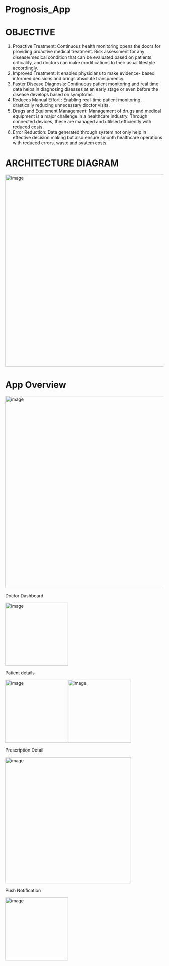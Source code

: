 # Prognosis_App

# OBJECTIVE

1. Proactive Treatment: Continuous health monitoring opens the doors for providing proactive medical treatment. Risk assessment for any disease/medical condition that can be evaluated based on patients' criticality, and doctors can make modifications to their usual lifestyle accordingly.
2. Improved Treatment: It enables physicians to make evidence- based informed decisions and brings absolute transparency.
3. Faster Disease Diagnosis: Continuous patient monitoring and real time data helps in diagnosing diseases at an early stage or even before the disease develops based on symptoms.
4. Reduces Manual Effort : Enabling real-time patient monitoring, drastically reducing unnecessary doctor visits.
5. Drugs and Equipment Management: Management of drugs and medical equipment is a major challenge in a healthcare industry. Through connected devices, these are managed and utilised efficiently with reduced costs.
6. Error Reduction: Data generated through system not only help in effective decision making but also ensure smooth healthcare operations with reduced errors, waste and system costs.

# ARCHITECTURE DIAGRAM

<img width="610" alt="image" src="https://i.postimg.cc/hjFhwdKj/conceptual-Model-Wh-BG.png">

# App Overview

<img width="610" alt="image" src="https://i.postimg.cc/1XK3d7zR/temp-Imagen-W1-XYg.avif">

Doctor Dashboard 

<img width="200" alt="image" src="https://i.postimg.cc/W17bbHmM/1.jpg">

Patient details

<img width="200" alt="image" src="https://i.postimg.cc/t4b4bj6q/5.jpg"><img width="200" alt="image" src="https://i.postimg.cc/x8s32RxY/Screenshot-2024-02-29-at-6-29-35-AM.png">

Prescription Detail

<img width="400" alt="image" src="https://i.postimg.cc/nrMQvt2b/Screenshot-2024-02-29-at-6-30-12-AM.png">

Push Notification

<img width="200" alt="image" src="https://i.postimg.cc/k4W7zY56/Screenshot-2024-02-29-at-6-30-59-AM.png">

